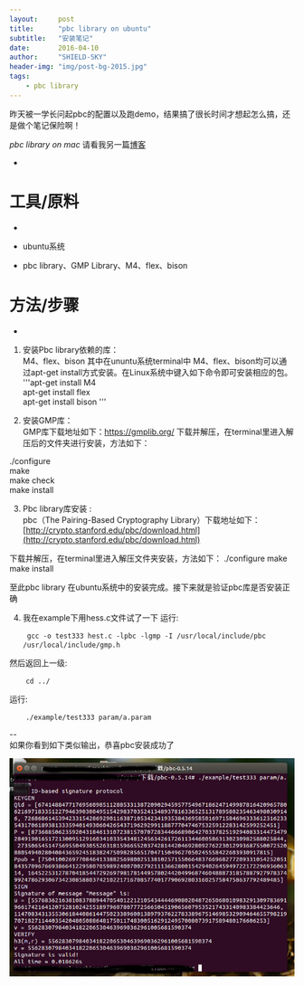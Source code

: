 ```yaml
---
layout:     post
title:      "pbc library on ubuntu"
subtitle:   "安装笔记"
date:       2016-04-10
author:     "SHIELD-SKY"
header-img: "img/post-bg-2015.jpg"
tags:
    - pbc library
---
```


昨天被一学长问起pbc的配置以及跑demo，结果搞了很长时间才想起怎么搞，还是做个笔记保险啊！

*pbc library on mac* 请看我另一篇[博客](http://blog.csdn.net/shield_sky/article/details/50528926)

-

工具/原料
==

-

- ubuntu系统
- pbc library、GMP Library、M4、flex、bison


方法/步骤
==
-

1. 安装Pbc library依赖的库：		
M4、flex、bison 其中在ununtu系统terminal中 M4、flex、bison均可以通过apt-get install方式安装。在Linux系统中键入如下命令即可安装相应的包。
'''apt-get install M4 	
apt-get install flex 	
apt-get install bison
'''

2. 安装GMP库：	
GMP库下载地址如下：https://gmplib.org/ 
下载并解压，在terminal里进入解压后的文件夹进行安装，方法如下：
 
 ./configure 	
make 	
make check 	
make install	

3.	Pbc library库安装 :		
pbc（The Pairing-Based Cryptography Library）下载地址如下：[http://crypto.stanford.edu/pbc/download.html](http://crypto.stanford.edu/pbc/download.html)

 下载并解压，在terminal里进入解压文件夹安装，方法如下：
 ./configure 
make 	
make install 	

 至此pbc library 在ubuntu系统中的安装完成。接下来就是验证pbc库是否安装正确

4. 我在example下用hess.c文件试了一下 运行:
	
		gcc -o test333 hest.c -lpbc -lgmp -I /usr/local/include/pbc /usr/local/include/gmp.h 
 然后返回上一级:
 
 		cd ../
 运行:
  		
   		./example/test333 param/a.param
   	
   		
--   		
  如果你看到如下类似输出，恭喜pbc安装成功了
  
![](../img/pbc_shiyan.jpg)